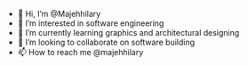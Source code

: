 - 👋 Hi, I’m @Majehhilary
- 👀 I’m interested in software engineering 
- 🌱 I’m currently learning graphics and architectural designing 
- 💞️ I’m looking to collaborate on software building 
- 📫 How to reach me @majehhilary

<!---
Majehhilary/Majehhilary is a ✨ special ✨ repository because its `README.md` (this file) appears on your GitHub profile.
You can click the Preview link to take a look at your changes.
--->
